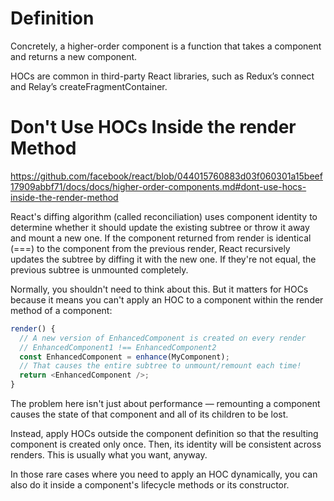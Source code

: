 # Definition

Concretely, a higher-order component is a function that takes a component and returns a new
component.

HOCs are common in third-party React libraries, such as Redux’s connect and Relay’s
createFragmentContainer.

# Don't Use HOCs Inside the render Method

https://github.com/facebook/react/blob/044015760883d03f060301a15beef17909abbf71/docs/docs/higher-order-components.md#dont-use-hocs-inside-the-render-method

React's diffing algorithm (called reconciliation) uses component identity to determine whether it
should update the existing subtree or throw it away and mount a new one. If the component returned
from render is identical (===) to the component from the previous render, React recursively updates
the subtree by diffing it with the new one. If they're not equal, the previous subtree is unmounted
completely.

Normally, you shouldn't need to think about this. But it matters for HOCs because it means you can't
apply an HOC to a component within the render method of a component:

```javascript
render() {
  // A new version of EnhancedComponent is created on every render
  // EnhancedComponent1 !== EnhancedComponent2
  const EnhancedComponent = enhance(MyComponent);
  // That causes the entire subtree to unmount/remount each time!
  return <EnhancedComponent />;
}
```

The problem here isn't just about performance — remounting a component causes the state of that
component and all of its children to be lost.

Instead, apply HOCs outside the component definition so that the resulting component is created only
once. Then, its identity will be consistent across renders. This is usually what you want, anyway.

In those rare cases where you need to apply an HOC dynamically, you can also do it inside a
component's lifecycle methods or its constructor.
